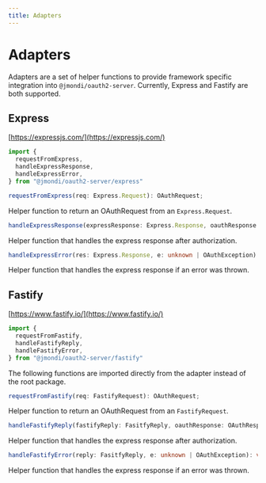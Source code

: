```yaml
---
title: Adapters
---
```


# Adapters

Adapters are a set of helper functions to provide framework specific integration into `@jmondi/oauth2-server`. Currently, Express and Fastify are both supported.

## Express

[https://expressjs.com/](https://expressjs.com/)

```typescript 
import {
  requestFromExpress,
  handleExpressResponse,
  handleExpressError,
} from "@jmondi/oauth2-server/express"
```

```typescript
requestFromExpress(req: Express.Request): OAuthRequest;
```

Helper function to return an OAuthRequest from an `Express.Request`.

```typescript
handleExpressResponse(expressResponse: Express.Response, oauthResponse: OAuthResponse): void;
```

Helper function that handles the express response after authorization.

```typescript
handleExpressError(res: Express.Response, e: unknown | OAuthException): void;
```

Helper function that handles the express response if an error was thrown.

## Fastify

[https://www.fastify.io/](https://www.fastify.io/)

```typescript 
import {
  requestFromFastify,
  handleFastifyReply,
  handleFastifyError,
} from "@jmondi/oauth2-server/fastify"
```

The following functions are imported directly from the adapter instead of the root package.

```typescript
requestFromFastify(req: FastifyRequest): OAuthRequest;
```

Helper function to return an OAuthRequest from an `FastifyRequest`.

```typescript
handleFastifyReply(fastifyReply: FasitfyReply, oauthResponse: OAuthResponse): void;
```

Helper function that handles the express response after authorization.

```typescript
handleFastifyError(reply: FasitfyReply, e: unknown | OAuthException): void;
```

Helper function that handles the express response if an error was thrown.
